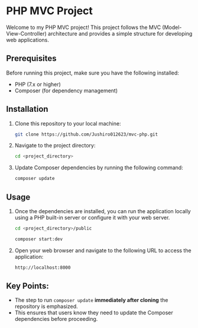 # PHP MVC Project

Welcome to my PHP MVC project! This project follows the MVC (Model-View-Controller) architecture and provides a simple structure for developing web applications.

## Prerequisites

Before running this project, make sure you have the following installed:

- PHP (7.x or higher)
- Composer (for dependency management)

## Installation
1. Clone this repository to your local machine:
   ```bash
   git clone https://github.com/Jushiro012623/mvc-php.git
2. Navigate to the project directory:
    ```bash
    cd <project_directory>
3. Update Composer dependencies by running the following command:
    ```bash
    composer update
## Usage
1. Once the dependencies are installed, you can run the application locally using a PHP built-in server or configure it with your web server.
    ```bash
    cd <project_directory>/public

    composer start:dev
    ```

2. Open your web browser and navigate to the following URL to access the application:
    ```bash
    http://localhost:8000 
    ```
## Key Points:
- The step to run `composer update` **immediately after cloning** the repository is emphasized.
- This ensures that users know they need to update the Composer dependencies before proceeding.
<!-- ## Contributing
We welcome contributions to this project! If you want to contribute, please follow these steps:

1. Fork the repository.
    ```bash
    Create a new branch (git checkout -b feature-name).

    Commit your changes (git commit -am 'Add new feature').

    Push the branch (git push origin feature-name).

    Create a new Pull Request. -->
